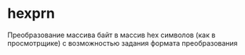 # hexprn
Преобразование массива байт в массив hex символов (как в просмотрщике) с возможностью задания формата преобразования
